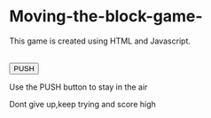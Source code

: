 # Moving-the-block-game-
This game is created using HTML and Javascript.
<!DOCTYPE html>
<html>
<head>
<meta name="viewport" content="width=device-width, initial-scale=1.0"/>
<style>
canvas 
{
    border:1px solid #d3d3d3;
    background-color: #f1f1f1;
}
</style>
</head>
<body onload="startGame()">
<script>

var myGamePiece;
var myObstacles = [];
var myScore;

function startGame()
{
    myGamePiece = new component(30, 30, "pink", 10, 120);
    myGamePiece.gravity = 0.05;
    myScore = new component("30px", "Consolas", "blue", 280, 40, "text");
    myGameArea.start();
}

var myGameArea = 
   {
    canvas : document.createElement("canvas"),
    start : function() {
        this.canvas.width = 300;
        this.canvas.height = 200;
        this.context = this.canvas.getContext("2d");
        document.body.insertBefore(this.canvas, document.body.childNodes[0]);
        this.frameNo = 0;
        this.interval = setInterval(updateGameArea, 20);
        },
    clear : function()
    {
        this.context.clearRect(0, 0, this.canvas.width, this.canvas.height);
    }
}

function component(width, height, color, x, y, type) 
{
    this.type = type;
    this.score = 0;
    this.width = width;
    this.height = height;
    this.speedX = 0;
    this.speedY = 0;    
    this.x = x;
    this.y = y;
    this.gravity = 0;
    this.gravitySpeed = 0;
    this.update = function() 
{
        ctx = myGameArea.context;
        if (this.type == "text") 
          {
            ctx.font = this.width + " " + this.height;
            ctx.fillStyle = color;
            ctx.fillText(this.text, this.x, this.y);
          }
       else 
        {
            ctx.fillStyle = color;
            ctx.fillRect(this.x, this.y, this.width, this.height);
        }
}
    this.newPos = function()
   {
        this.gravitySpeed += this.gravity;
        this.x += this.speedX;
        this.y += this.speedY + this.gravitySpeed;
        this.hitBottom();
    }
    this.hitBottom = function()
 {
        var rockbottom = myGameArea.canvas.height - this.height;
        if (this.y > rockbottom)
        {
            this.y = rockbottom;
            this.gravitySpeed = 0;
        }
  }
    this.crashWith = function(otherobj) 
      {
        var myleft = this.x;
        var myright = this.x + (this.width);
        var mytop = this.y;
        var mybottom = this.y + (this.height);
        var otherleft = otherobj.x;
        var otherright = otherobj.x + (otherobj.width);
        var othertop = otherobj.y;
        var otherbottom = otherobj.y + (otherobj.height);
        var crash = true;
        if ((mybottom < othertop) || (mytop > otherbottom) || (myright < otherleft) || (myleft > otherright))
        {
            crash = false;
        }
        return crash;
    }
}

function updateGameArea() 
       {
    var x, height, gap, minHeight, maxHeight, minGap, maxGap;
    for (i = 0; i < myObstacles.length; i += 1) {
        if (myGamePiece.crashWith(myObstacles[i])) {
            return;
        } 
    }
    myGameArea.clear();
    myGameArea.frameNo += 1;
    if (myGameArea.frameNo == 1 || everyinterval(150)) {
        x = myGameArea.canvas.width;
        minHeight = 20;
        maxHeight = 200;
        height = Math.floor(Math.random()*(maxHeight-minHeight+1)+minHeight);
        minGap = 50;
        maxGap = 200;
        gap = Math.floor(Math.random()*(maxGap-minGap+1)+minGap);
        myObstacles.push(new component(10, height, "green", x, 0));
        myObstacles.push(new component(10, x - height - gap, "green", x, height + gap));
    }
    for (i = 0; i < myObstacles.length; i += 1) {
        myObstacles[i].x += -2;
        myObstacles[i].update();
    }
    myScore.text="SCORE: " + myGameArea.frameNo;
    myScore.update();
    myGamePiece.newPos();
    myGamePiece.update();
}

function everyinterval(n) {
    if ((myGameArea.frameNo / n) % 1 == 0) {return true;}
    return false;
}

function accelerate(n) 
{
    myGamePiece.gravity = n;
}
</script>
<br>
<button onmousedown="accelerate(-0.2)" onmouseup="accelerate(0.05)">PUSH</button>
<p>Use the PUSH button to stay in the air</p>
<p>Dont give up,keep trying and score high</p>
</body>
</html>

